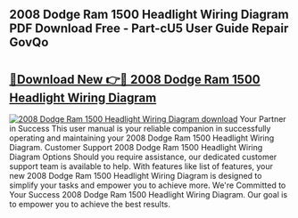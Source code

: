 ## 2008 Dodge Ram 1500 Headlight Wiring Diagram PDF Download Free - Part-cU5 User Guide Repair GovQo

# <h2><a href="http://dfn2y8.blite.top/?on=2008+Dodge+Ram+1500+Headlight+Wiring+Diagram">🔗Download New 👉🔴 2008 Dodge Ram 1500 Headlight Wiring Diagram</a></h2>

[![2008 Dodge Ram 1500 Headlight Wiring Diagram download](https://i.imgur.com/lujVjoI.png)](http://dfn2y8.blite.top/?on=2008+Dodge+Ram+1500+Headlight+Wiring+Diagram)
Your Partner in Success This user manual is your reliable companion in successfully operating and maintaining your 2008 Dodge Ram 1500 Headlight Wiring Diagram. Customer Support 2008 Dodge Ram 1500 Headlight Wiring Diagram Options Should you require assistance, our dedicated customer support team is available to help. With features like list of features, your new 2008 Dodge Ram 1500 Headlight Wiring Diagram is designed to simplify your tasks and empower you to achieve more. We're Committed to Your Success 2008 Dodge Ram 1500 Headlight Wiring Diagram. Our goal is to empower you to achieve the best results.
